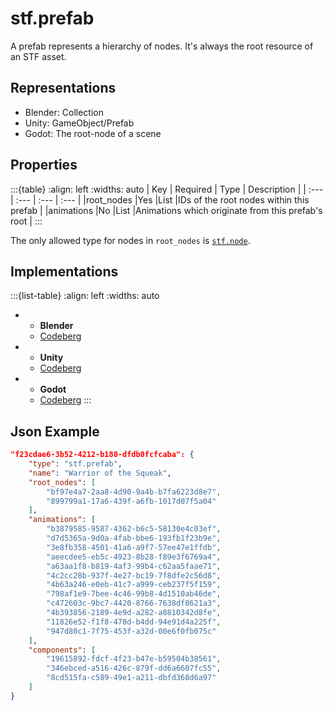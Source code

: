 # stf.prefab
A prefab represents a hierarchy of nodes. It's always the root resource of an STF asset.

## Representations
* Blender: Collection
* Unity: GameObject/Prefab
* Godot: The root-node of a scene

## Properties

:::{table}
:align: left
:widths: auto
| Key | Required | Type | Description |
| :--- | :--- | :--- | :--- |
|root_nodes |Yes |List<Resource-ID> |IDs of the root nodes within this prefab |
|animations |No |List<Resource-ID> |Animations which originate from this prefab's root |
:::

The only allowed type for nodes in `root_nodes` is [`stf.node`](stf_node.md).

## Implementations
:::{list-table}
:align: left
:widths: auto
*	- **Blender**
	- [Codeberg](https://codeberg.org/emperorofmars/stf_blender/src/branch/master/stfblender/stf_modules/core/stf_prefab/stf_prefab.py)
*	- **Unity**
	- [Codeberg](https://codeberg.org/emperorofmars/stf_unity/src/branch/master/Runtime/Modules/Modules_Core/STF_Prefab.cs)
*	- **Godot**
	- [Codeberg](https://codeberg.org/emperorofmars/stf_godot/src/branch/master/addons/stf_godot/modules/stf/STF_Prefab.gd)
:::

## Json Example
```json
"f23cdae6-3b52-4212-b180-dfdb0fcfcaba": {
	"type": "stf.prefab",
	"name": "Warrior of the Squeak",
	"root_nodes": [
		"bf97e4a7-2aa8-4d90-9a4b-b7fa6223d8e7",
		"899799a1-17a6-439f-a6fb-1017d07f5a04"
	],
	"animations": [
		"b3879585-9587-4362-b6c5-58130e4c03ef",
		"d7d5365a-9d0a-4fab-bbe6-193fb1f23b9e",
		"3e8fb358-4501-41a6-a9f7-57ee47e1ffdb",
		"aeecdee5-eb5c-4923-8b28-f89e3f6769a4",
		"a63aa1f8-b819-4af3-99b4-c62aa5faae71",
		"4c2cc28b-937f-4e27-bc19-7f8dfe2c56d8",
		"4b63a246-e0eb-41c7-a999-ceb237f5f159",
		"798af1e9-7bee-4c46-99b8-4d1510ab46de",
		"c472603c-9bc7-4420-8766-7638df8621a3",
		"4b393856-2189-4e9d-a282-a8810342d8fe",
		"11826e52-f1f8-478d-b4dd-94e91d4a225f",
		"947d80c1-7f75-453f-a32d-00e6f0fb075c"
	],
	"components": [
		"19615892-fdcf-4f23-b47e-b59504b38561",
		"346ebced-a516-426c-879f-dd6a6607fc55",
		"8cd515fa-c589-49e1-a211-dbfd368d6a97"
	]
}
```
